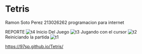# Tetris
Ramon Soto Perez 213026262
programacion para internet

REPORTE
![t4](https://user-images.githubusercontent.com/111558120/187732940-59d964d1-7a23-4ae3-8fec-d097dbdd1454.PNG)
Inicio Del Juego
![t3](https://user-images.githubusercontent.com/111558120/187732943-6a08537c-7999-4ea5-a685-8e8020bec9c8.PNG)
Jugando con el cursor
![t2](https://user-images.githubusercontent.com/111558120/187732945-c6d3bc61-44f1-43fd-ba00-95bc3c7f6493.PNG)
Reiniciando la partida
![t1](https://user-images.githubusercontent.com/111558120/187732947-ae678c32-47bb-4933-b7cb-52c6f7eed95d.PNG)

https://97sp.github.io/Tetris/

